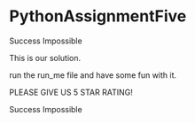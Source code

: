 # PythonAssignmentFive
Success Impossible

This is our solution.

run the run_me file and have some fun with it.

PLEASE GIVE US 5 STAR RATING!

Success Impossible

